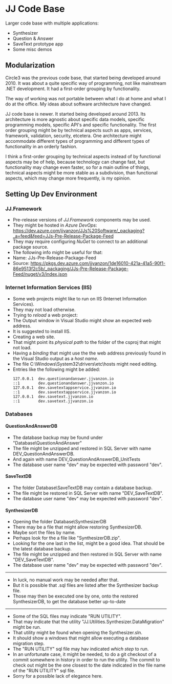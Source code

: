 JJ Code Base
============

Larger code base with multiple applications:

- Synthesizer
- Question & Answer
- SaveText prototype app
- Some misc demos


Modularization
--------------

Circle3 was the previous code base, that started being developed around 2010. It was about a quite specific way of programming, not like mainstream .NET development. It had a first-order grouping by functionality.

The way of working was not portable between what I do at home and what I do at the office. My ideas about software architecture have changed.

JJ code base is newer. It started being developed around 2013. Its architecture is more agnostic about specific data models, specific programming models, specific API's and specific functionality. The first order grouping might be by technical aspects such as apps, services, framework, validation, security, etcetera. One architecture might accommodate different types of programming and different types of functionality in an orderly fashion.

I think a first-order grouping by technical aspects instead of by functional aspects may be of help, because technology can change fast, but functionality may change even faster, so for a main outline of things, technical aspects might be more stable as a subdivision, than functional aspects, which may change more frequently, is my opinion.


Setting Up Dev Environment
----------------------

### JJ.Framework

- Pre-release versions of *JJ.Framework* components may be used.
- They might be hosted in *Azure DevOps*: https://dev.azure.com/jjvanzon/JJs%20Software/_packaging?_a=feed&feed=JJs-Pre-Release-Package-Feed
- They may require configuring *NuGet* to connect to an additional package source.
- The following info might be useful for that:
- Name: JJs-Pre-Release-Package-Feed
- Source: https://pkgs.dev.azure.com/jjvanzon/1de16010-421a-41a5-90f1-86e9513f2c5b/_packaging/JJs-Pre-Release-Package-Feed/nuget/v3/index.json

### Internet Information Services (IIS)

- Some web projects might like to run on IIS (Internet Information Services).
- They may not load otherwise.
- Trying to *reload* a web project:
- The Output window in Visual Studio might show an expected web address.
- It is suggested to install IIS.
- Creating a web site.
- That might point its *physical path* to the folder of the csproj that might not load.
- Having a *binding* that might use the  the web address previously found in the Visual Studio output as a *host name*.
- The file C:\Windows\System32\drivers\etc\hosts might need editing.
- Entries like the following might be added:
    ```
    127.0.0.1  dev.questionandanswer.jjvanzon.io
    ::1        dev.questionandanswer.jjvanzon.io
    127.0.0.1  dev.savetextappservice.jjvanzon.io
    ::1        dev.savetextappservice.jjvanzon.io
    127.0.0.1  dev.savetext.jjvanzon.io
    ::1        dev.savetext.jjvanzon.io
    ```

### Databases

#### QuestionAndAnswerDB

- The database backup may be found under "Database\QuestionAndAnswer"
- The file might be unzipped and restored in SQL Server with name DEV_QuestionAndAnswerDB.
- And again with name DEV_QuestionAndAnswerDB_UnitTests
- The database user name "dev" may be expected with password "dev".

#### SaveTextDB

- The folder Database\SaveTextDB may contain a database backup.
- The file might be restored in SQL Server with name "DEV_SaveTextDB".
- The database user name "dev" may be expected with password "dev".

#### SynthesizerDB

- Opening the folder Database\SynthesizerDB
- There may be a file that might allow restoring SynthesizerDB.
- Maybe sort the files by name.
- Perhaps look for the a file like "SynthesizerDB.zip".
- Looking for the one last in the list, might be a good idea. That should be the latest database backup.
- The file might be unzipped and then restored in SQL Server with name "DEV_SaveTextDB".
- The database user name "dev" may be expected with password "dev".

-----

- In luck, no manual work may be needed after that.
- But it is possible that .sql files are listed after the Synthesizer backup file.
- Those may then be executed one by one, onto the restored SynthesizerDB, to get the database better up-to-date

-----

- Some of the SQL files may indicate "RUN UTILITY".
- That may indicate that the utility "JJ.Utilities.Synthesizer.DataMigration" might be run.
- That utility might be found when opening the Synthesizer.sln.
- It should show a windows that might allow executing a database migration step.
- The "RUN UTILITY" sql file may hav indicated *which step* to run.
- In an unfortunate case, it might be needed, to do a git checkout of a commit somewhere in history in order to run the utility. The commit to check out might be the one closest to the date indicated in the file name of the "RUN UTILITY" sql file.
- Sorry for a possible lack of elegance here.